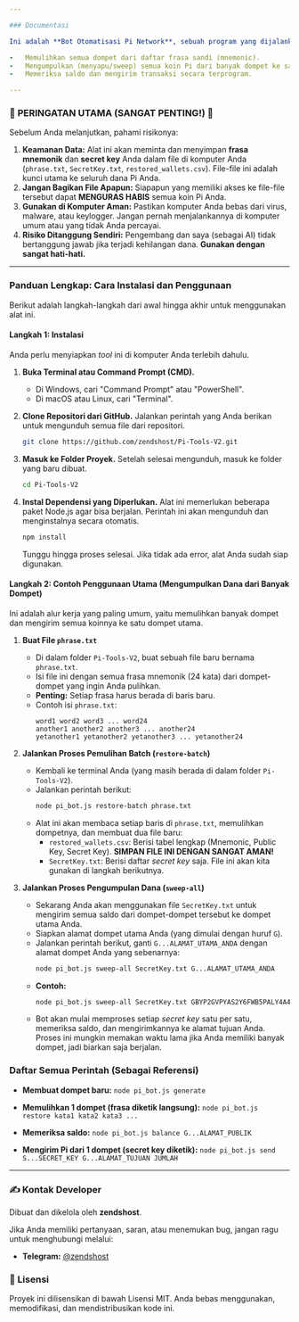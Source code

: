 ```yaml
---

### Documentasi

Ini adalah **Bot Otomatisasi Pi Network**, sebuah program yang dijalankan melalui baris perintah (terminal/CMD) untuk mengelola banyak dompet Pi Network sekaligus. Alat ini sangat berguna jika Anda memiliki puluhan, ratusan, atau bahkan ribuan dompet dan ingin melakukan tugas seperti:

-   Memulihkan semua dompet dari daftar frasa sandi (mnemonic).
-   Mengumpulkan (menyapu/sweep) semua koin Pi dari banyak dompet ke satu dompet utama.
-   Memeriksa saldo dan mengirim transaksi secara terprogram.

---
```


### 🚨 **PERINGATAN UTAMA (SANGAT PENTING!)** 🚨

Sebelum Anda melanjutkan, pahami risikonya:

1.  **Keamanan Data:** Alat ini akan meminta dan menyimpan **frasa mnemonik** dan **secret key** Anda dalam file di komputer Anda (`phrase.txt`, `SecretKey.txt`, `restored_wallets.csv`). File-file ini adalah kunci utama ke seluruh dana Pi Anda.
2.  **Jangan Bagikan File Apapun:** Siapapun yang memiliki akses ke file-file tersebut dapat **MENGURAS HABIS** semua koin Pi Anda.
3.  **Gunakan di Komputer Aman:** Pastikan komputer Anda bebas dari virus, malware, atau keylogger. Jangan pernah menjalankannya di komputer umum atau yang tidak Anda percayai.
4.  **Risiko Ditanggung Sendiri:** Pengembang dan saya (sebagai AI) tidak bertanggung jawab jika terjadi kehilangan dana. **Gunakan dengan sangat hati-hati.**

---

### Panduan Lengkap: Cara Instalasi dan Penggunaan

Berikut adalah langkah-langkah dari awal hingga akhir untuk menggunakan alat ini.

#### Langkah 1: Instalasi

Anda perlu menyiapkan *tool* ini di komputer Anda terlebih dahulu.

1.  **Buka Terminal atau Command Prompt (CMD).**
    -   Di Windows, cari "Command Prompt" atau "PowerShell".
    -   Di macOS atau Linux, cari "Terminal".

2.  **Clone Repositori dari GitHub.**
    Jalankan perintah yang Anda berikan untuk mengunduh semua file dari repositori.
    ```bash
    git clone https://github.com/zendshost/Pi-Tools-V2.git
    ```

3.  **Masuk ke Folder Proyek.**
    Setelah selesai mengunduh, masuk ke folder yang baru dibuat.
    ```bash
    cd Pi-Tools-V2
    ```

4.  **Instal Dependensi yang Diperlukan.**
    Alat ini memerlukan beberapa paket Node.js agar bisa berjalan. Perintah ini akan mengunduh dan menginstalnya secara otomatis.
    ```bash
    npm install
    ```
    Tunggu hingga proses selesai. Jika tidak ada error, alat Anda sudah siap digunakan.

#### Langkah 2: Contoh Penggunaan Utama (Mengumpulkan Dana dari Banyak Dompet)

Ini adalah alur kerja yang paling umum, yaitu memulihkan banyak dompet dan mengirim semua koinnya ke satu dompet utama.

1.  **Buat File `phrase.txt`**
    -   Di dalam folder `Pi-Tools-V2`, buat sebuah file baru bernama `phrase.txt`.
    -   Isi file ini dengan semua frasa mnemonik (24 kata) dari dompet-dompet yang ingin Anda pulihkan.
    -   **Penting:** Setiap frasa harus berada di baris baru.
    -   Contoh isi `phrase.txt`:
        ```
        word1 word2 word3 ... word24
        another1 another2 another3 ... another24
        yetanother1 yetanother2 yetanother3 ... yetanother24
        ```

2.  **Jalankan Proses Pemulihan Batch (`restore-batch`)**
    -   Kembali ke terminal Anda (yang masih berada di dalam folder `Pi-Tools-V2`).
    -   Jalankan perintah berikut:
        ```bash
        node pi_bot.js restore-batch phrase.txt
        ```
    -   Alat ini akan membaca setiap baris di `phrase.txt`, memulihkan dompetnya, dan membuat dua file baru:
        -   `restored_wallets.csv`: Berisi tabel lengkap (Mnemonic, Public Key, Secret Key). **SIMPAN FILE INI DENGAN SANGAT AMAN!**
        -   `SecretKey.txt`: Berisi daftar *secret key* saja. File ini akan kita gunakan di langkah berikutnya.

3.  **Jalankan Proses Pengumpulan Dana (`sweep-all`)**
    -   Sekarang Anda akan menggunakan file `SecretKey.txt` untuk mengirim semua saldo dari dompet-dompet tersebut ke dompet utama Anda.
    -   Siapkan alamat dompet utama Anda (yang dimulai dengan huruf `G`).
    -   Jalankan perintah berikut, ganti `G...ALAMAT_UTAMA_ANDA` dengan alamat dompet Anda yang sebenarnya:
        ```bash
        node pi_bot.js sweep-all SecretKey.txt G...ALAMAT_UTAMA_ANDA
        ```
    -   **Contoh:**
        ```bash
        node pi_bot.js sweep-all SecretKey.txt GBYP2GVPYAS2Y6FWB5PALY4A4ER34L2HYK2JBUT2B3T5T3F4V5U6X7Y8
        ```
    -   Bot akan mulai memproses setiap *secret key* satu per satu, memeriksa saldo, dan mengirimkannya ke alamat tujuan Anda. Proses ini mungkin memakan waktu lama jika Anda memiliki banyak dompet, jadi biarkan saja berjalan.

### Daftar Semua Perintah (Sebagai Referensi)

-   **Membuat dompet baru:**
    `node pi_bot.js generate`

-   **Memulihkan 1 dompet (frasa diketik langsung):**
    `node pi_bot.js restore kata1 kata2 kata3 ...`

-   **Memeriksa saldo:**
    `node pi_bot.js balance G...ALAMAT_PUBLIK`

-   **Mengirim Pi dari 1 dompet (secret key diketik):**
    `node pi_bot.js send S...SECRET_KEY G...ALAMAT_TUJUAN JUMLAH`

---

### ✍️ Kontak Developer

Dibuat dan dikelola oleh **zendshost**.

Jika Anda memiliki pertanyaan, saran, atau menemukan bug, jangan ragu untuk menghubungi melalui:

-   **Telegram:** [@zendshost](https://t.me/zendshost)

### 📜 Lisensi

Proyek ini dilisensikan di bawah Lisensi MIT. Anda bebas menggunakan, memodifikasi, dan mendistribusikan kode ini.
